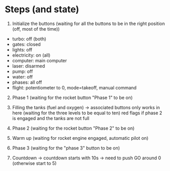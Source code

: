 # Steps (and state)


1. Initialize the buttons 
(waiting for all the buttons to be in the right position (off, most of the time))
  - turbo: off (both)
  - gates: closed
  - lights: off
  - electricity: on (all)
  - computer: main computer
  - laser: disarmed
  - pump: off
  - water: off
  - phases: all off
  - flight: potentiometer to 0, mode=takeoff, manual command
   
   
2. Phase 1
(waiting for the rocket button "Phase 1" to be on)

3. Filling the tanks (fuel and oxygen)
-> associated buttons only works in here
(waiting for the three levels to be equal to ten)
red flags if phase 2 is engaged and the tanks are not full

4. Phase 2
(waiting for the rocket button "Phase 2" to be on)

5. Warm up
(waiting for rocket engine engaged, automatic pilot on)

6. Phase 3
(waiting for the "phase 3" button to be on)

7. Countdown
-> countdown starts with 10s
-> need to push GO around 0 (otherwise start to 5)